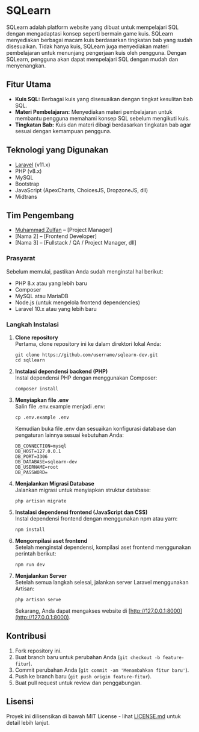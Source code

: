 SQLearn
=======

SQLearn adalah platform website yang dibuat untuk mempelajari SQL dengan mengadaptasi konsep seperti bermain game kuis. SQLearn menyediakan berbagai macam kuis berdasarkan tingkatan bab yang sudah disesuaikan. Tidak hanya kuis, SQLearn juga menyediakan materi pembelajaran untuk menunjang pengerjaan kuis oleh pengguna. Dengan SQLearn, pengguna akan dapat mempelajari SQL dengan mudah dan menyenangkan.

Fitur Utama
-----------

*   **Kuis SQL:** Berbagai kuis yang disesuaikan dengan tingkat kesulitan bab SQL.
*   **Materi Pembelajaran:** Menyediakan materi pembelajaran untuk membantu pengguna memahami konsep SQL sebelum mengikuti kuis.
*   **Tingkatan Bab:** Kuis dan materi dibagi berdasarkan tingkatan bab agar sesuai dengan kemampuan pengguna.

Teknologi yang Digunakan
---------

- [Laravel](https://laravel.com/) (v11.x)
- PHP (v8.x)
- MySQL
- Bootstrap
- JavaScript (ApexCharts, ChoicesJS, DropzoneJS, dll)
- Midtrans

Tim Pengembang
---------

- [Muhammad Zulfan](https://github.com/Papankk) – [Project Manager]
- [Nama 2] – [Frontend Developer]
- [Nama 3] – [Fullstack / QA / Project Manager, dll]

### Prasyarat

Sebelum memulai, pastikan Anda sudah menginstal hal berikut:

*   PHP 8.x atau yang lebih baru
*   Composer
*   MySQL atau MariaDB
*   Node.js (untuk mengelola frontend dependencies)
*   Laravel 10.x atau yang lebih baru

### Langkah Instalasi

1.  **Clone repository**  
    Pertama, clone repository ini ke dalam direktori lokal Anda:
    
        git clone https://github.com/username/sqlearn-dev.git
        cd sqllearn
    
2.  **Instalasi dependensi backend (PHP)**  
    Instal dependensi PHP dengan menggunakan Composer:
    
        composer install
    
3.  **Menyiapkan file .env**  
    Salin file .env.example menjadi .env:
    
        cp .env.example .env
    
    Kemudian buka file .env dan sesuaikan konfigurasi database dan pengaturan lainnya sesuai kebutuhan Anda:
    
        DB_CONNECTION=mysql
        DB_HOST=127.0.0.1
        DB_PORT=3306
        DB_DATABASE=sqlearn-dev
        DB_USERNAME=root
        DB_PASSWORD=
    
4.  **Menjalankan Migrasi Database**  
    Jalankan migrasi untuk menyiapkan struktur database:
    
        php artisan migrate
    
5.  **Instalasi dependensi frontend (JavaScript dan CSS)**  
    Instal dependensi frontend dengan menggunakan npm atau yarn:
    
        npm install
    
6.  **Mengompilasi aset frontend**  
    Setelah menginstal dependensi, kompilasi aset frontend menggunakan perintah berikut:
    
        npm run dev
    
7.  **Menjalankan Server**  
    Setelah semua langkah selesai, jalankan server Laravel menggunakan Artisan:
    
        php artisan serve
    
    Sekarang, Anda dapat mengakses website di [http://127.0.0.1:8000](http://127.0.0.1:8000).

Kontribusi
----------

1.  Fork repository ini.
2.  Buat branch baru untuk perubahan Anda (`git checkout -b feature-fitur`).
3.  Commit perubahan Anda (`git commit -am 'Menambahkan fitur baru'`).
4.  Push ke branch baru (`git push origin feature-fitur`).
5.  Buat pull request untuk review dan penggabungan.

Lisensi
-------

Proyek ini dilisensikan di bawah MIT License - lihat [LICENSE.md](LICENSE.md) untuk detail lebih lanjut.
